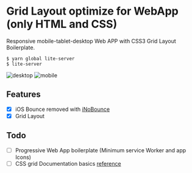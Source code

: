 # Grid Layout optimize for WebApp (only HTML and CSS)
Responsive mobile-tablet-desktop Web APP with CSS3 Grid Layout Boilerplate.

```
$ yarn global lite-server
$ lite-server
```
![desktop](https://cloud.githubusercontent.com/assets/4195550/25557847/b0e22a9e-2d1a-11e7-98cb-e89055c5bfb8.png)
![mobile](https://cloud.githubusercontent.com/assets/4195550/25557851/b6c894e8-2d1a-11e7-96d2-f029dbf002e2.png)

## Features
- [X] iOS Bounce removed with [iNoBounce](https://github.com/lazd/iNoBounce)
- [X] Grid Layout
 
 ## Todo
 - [ ] Progressive Web App boilerplate (Minimum service Worker and app Icons)
 - [ ] CSS grid Documentation basics [reference](https://tympanus.net/codrops/css_reference/grid/) 
